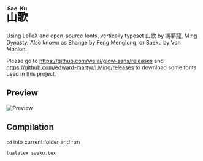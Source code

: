 # <ruby>山歌<rt>Sae Ku</ruby>

Using LaTeX and open-source fonts, vertically typeset 山歌 by 馮夢龍, Ming Dynasty. Also known as Shange by Feng Menglong, or Saeku by Von Monlon.

Please go to <https://github.com/welai/glow-sans/releases> and <https://github.com/edward-martyr/I.Ming/releases> to download some fonts used in this project.

## Preview

![Preview](https://cdn.jsdelivr.net/gh/edward-martyr/syyon-vencie@5fbae83/saeku_preview.png)

## Compilation

`cd` into current folder and run

```terminal
lualatex saeku.tex
```
